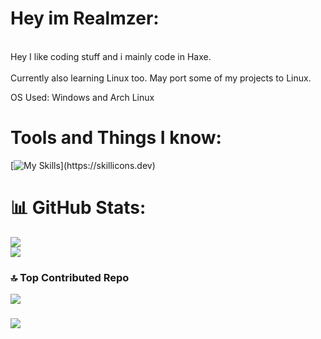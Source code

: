 # Hey im Realmzer:
<br>Hey I like coding stuff and i mainly code in Haxe.<br><br>
Currently also learning Linux too. May port some of my projects to Linux.

OS Used: Windows and Arch Linux




# Tools and Things I know:
[![My Skills]([https://skillicons.dev/icons?i=](https://skillicons.dev/icons?i=haxe,haxeflixel,lua,js,html,github,vscode,&perline=10&theme=dark))](https://skillicons.dev)

 

# 📊 GitHub Stats:
![](https://github-readme-streak-stats.herokuapp.com/?user=Realmzer&theme=radical&hide_border=false)<br/>
![](https://github-readme-stats.vercel.app/api/top-langs/?username=Realmzer&theme=radical&hide_border=false&include_all_commits=false&count_private=false&layout=compact)

### 🔝 Top Contributed Repo
![](https://github-contributor-stats.vercel.app/api?username=Realmzer&limit=5&theme=dark&combine_all_yearly_contributions=true)

### [![](https://visitcount.itsvg.in/api?id=Realmzer&label=Profile%20Views&color=12&icon=5&pretty=true)](https://visitcount.itsvg.in)
